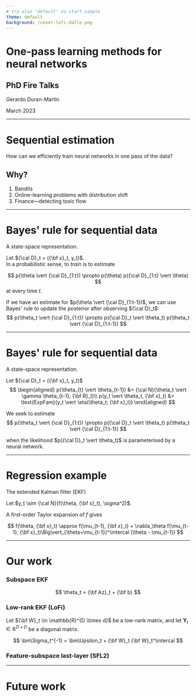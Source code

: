 ```yaml
---
# try also 'default' to start simple
theme: default
background: /cover-lofi-dalle.png
---
```


# One-pass learning methods for neural networks
## PhD Fire Talks

Gerardo Duran-Martin

March 2023

---

# Sequential estimation

How can we efficiently train neural networks in one pass of the data?

## Why?
1. Bandits
1. Online-learning problems with distribution shift
1. Finance—detecting toxic flow

---

# Bayes' rule for sequential data
A state-space representation.

Let ${\cal D}_t = ({\bf x}_t, y_t)$.  
In a probabilistic sense, to *train* is to estimate

$$
    p(\theta \vert {\cal D}_{1:t}) \propto p(\theta) p({\cal D}_{1:t} \vert \theta)
$$
at every time $t$.

If we have an estimate for $p(\theta \vert {\cal D}_{1:t-1})$, we can use Bayes' rule to update the posterior
after observing ${\cal D}_t$:
$$
    p(\theta_t \vert {\cal D}_{1:t}) \propto p({\cal D}_t \vert \theta_t) p(\theta_t \vert {\cal D}_{1:t-1})
$$


---

# Bayes' rule for sequential data
A state-space representation.

Let ${\cal D}_t = ({\bf x}_t, y_t)$
$$
\begin{aligned}
    p(\theta_{t} \vert \theta_{t-1}) &= {\cal N}(\theta_t \vert \gamma \theta_{t-1}, {\bf R}_t)\\
    p(y_t \vert \theta_t, {\bf x}_t) &= \text{ExpFam}(y_t \vert \eta(\theta_t; {\bf x}_t))
\end{aligned}
$$

We seek to estimate
$$
    p(\theta_t \vert {\cal D}_{1:t}) \propto p({\cal D}_t \vert \theta_t) p(\theta_t \vert {\cal D}_{1:t-1})
$$

when the likelihood $p({\cal D}_t \vert \theta_t)$ is parameterised by a neural network.

---

# Regression example
The extended Kalman filter (EKF)

Let $y_t \sim {\cal N}(f(\theta, {\bf x}_t), \sigma^2)$.

A first-order Taylor expansion of $f$ gives

$$
    f(\theta, {\bf x}_t)
    \approx f(\mu_{t-1}, {\bf x}_t) + \nabla_\theta f(\mu_{t-1}, {\bf x}_t)\Big\vert_{\theta=\mu_{t-1}}^\intercal (\theta - \mu_{t-1})
$$

---

# Our work

### Subspace EKF
$$
    \theta_t = {\bf Az}_t + {\bf b}
$$

### Low-rank EKF (LoFi)
Let ${\bf W}_t \in \mathbb{R}^{D \times d}$ be a low-rank matrix,
and let $\bm\Upsilon_t \in \mathbb{R}^{D \times D}$ be a diagonal matrix.

$$
    \bm\Sigma_t^{-1} = \bm\Upsilon_t  + {\bf W}_t {\bf W}_t^\intercal
$$

### Feature-subspace last-layer (SFL2)

---

# Future work
